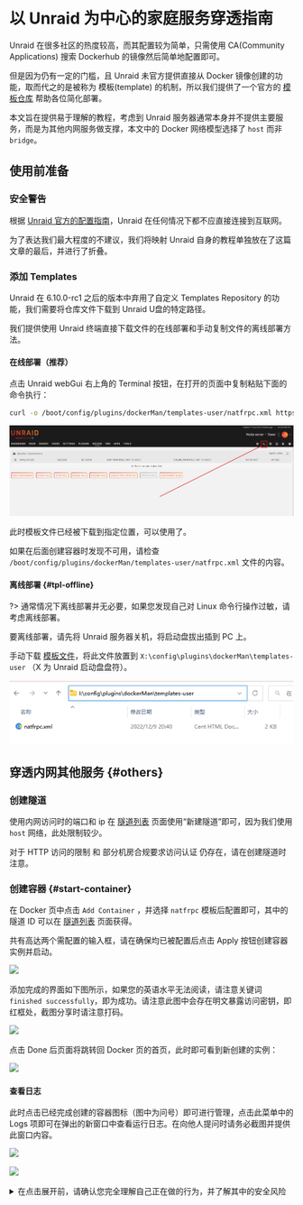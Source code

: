 # 以 Unraid 为中心的家庭服务穿透指南

Unraid 在很多社区的热度较高，而其配置较为简单，只需使用 CA(Community Applications) 搜索 Dockerhub 的镜像然后简单地配置即可。

但是因为仍有一定的门槛，且 Unraid 未官方提供直接从 Docker 镜像创建的功能，取而代之的是被称为 模板(template) 的机制，所以我们提供了一个官方的 [模板仓库](https://github.com/natfrp/unraid-docker-templates) 帮助各位简化部署。

本文旨在提供易于理解的教程，考虑到 Unraid 服务器通常本身并不提供主要服务，而是为其他内网服务做支撑，本文中的 Docker 网络模型选择了 `host` 而非 `bridge`。

## 使用前准备

### 安全警告

根据 [Unraid 官方的配置指南](https://wiki.unraid.net/index.php/Configuration_Tutorial#Security)，Unraid 在任何情况下都不应直接连接到互联网。

为了表达我们最大程度的不建议，我们将映射 Unraid 自身的教程单独放在了这篇文章的最后，并进行了折叠。

### 添加 Templates

Unraid 在 6.10.0-rc1 之后的版本中弃用了自定义 Templates Repository 的功能，我们需要将仓库文件下载到 Unraid U盘的特定路径。

我们提供使用 Unraid 终端直接下载文件的在线部署和手动复制文件的离线部署方法。

#### 在线部署（推荐）

点击 Unraid webGui 右上角的 Terminal 按钮，在打开的页面中复制粘贴下面的命令执行：

```bash
curl -o /boot/config/plugins/dockerMan/templates-user/natfrpc.xml https://nyat-static.globalslb.net/natfrp/misc/natfrpc.xml
```

![](_images/unraid-terminal-btn.png)

此时模板文件已经被下载到指定位置，可以使用了。

如果在后面创建容器时发现不可用，请检查 `/boot/config/plugins/dockerMan/templates-user/natfrpc.xml` 文件的内容。

#### 离线部署 {#tpl-offline}

?> 通常情况下离线部署并无必要，如果您发现自己对 Linux 命令行操作过敏，请考虑离线部署。

要离线部署，请先将 Unraid 服务器关机，将启动盘拔出插到 PC 上。

手动下载 [模板文件](https://nyat-static.globalslb.net/natfrp/misc/natfrpc.xml)，将此文件放置到 `X:\config\plugins\dockerMan\templates-user` （X 为 Unraid 启动盘盘符）。

![](_images/unraid-usbstick-tpl.png)

## 穿透内网其他服务 {#others}

### 创建隧道

使用内网访问时的端口和 ip 在 [隧道列表](https://www.natfrp.com/tunnel/) 页面使用“新建隧道”即可，因为我们使用 `host` 网络，此处限制较少。

对于 HTTP 访问的限制 和 部分机房合规要求访问认证 仍存在，请在创建隧道时注意。

### 创建容器 {#start-container}

 在 Docker 页中点击 `Add Container` ，并选择 `natfrpc` 模板后配置即可，其中的 隧道 ID 可以在 [隧道列表](https://www.natfrp.com/tunnel/) 页面获得。

 共有高达两个需配置的输入框，请在确保均已被配置后点击 Apply 按钮创建容器实例并启动。

 ![](_images/unraid-add-container.png)

 添加完成的界面如下图所示，如果您的英语水平无法阅读，请注意关键词 `finished successfully`，即为成功。请注意此图中会存在明文暴露访问密钥，即红框处，截图分享时请注意打码。

 ![](_images/unraid-add-done.png)

 点击 Done 后页面将跳转回 Docker 页的首页，此时即可看到新创建的实例：

 ![](_images/unraid-running-container.png)

#### 查看日志

 此时点击已经完成创建的容器图标（图中为问号）即可进行管理，点击此菜单中的 Logs 项即可在弹出的新窗口中查看运行日志。在向他人提问时请务必截图并提供此窗口内容。

 ![](_images/unraid-log-dropdown.png)

 ![](_images/unraid-log-window.png)

<details id='unraid-self'>
<summary>在点击展开前，请确认您完全理解自己正在做的行为，并了解其中的安全风险</summary>

## 穿透 Unraid web 控制台

!> 请在阅读前完全理解自己正在做的行为，并了解其中的安全风险

!> 下面所有的内容均为文档作者半梦半醒的呓语，操作会导致巨大的安全风险，您**不应**照做

### 设置隧道

因为我们的模板使用 `host` 网络模型，我们只需在创建隧道时将 本地 IP 设置为 `127.0.0.1`，本地端口 设置为 `80` 即可。

但请注意，不要选择一个不支持 HTTPS 的节点使用。

Unraid 不提供 HTTPS 控制台，因为我们的大部分节点均不允许使用 HTTP 访问，请将 自动 HTTPS 配置项设为 自动 或您使用的域名。

为了给 Unraid 提供保护，您**不得**将访问密码留空，且**必须**在此处填写一个足够强的长密码。

### 创建容器

参考上面的 [运行隧道](#start-container) 即可。

### 访问隧道

在运行隧道后，我们就可以在日志中得到访问地址了，此处以 `114.5.1.4:1919` 为例。

因为我们打开了访问认证（即设置了访问密码），您需要首先打开 `https://114.5.1.4:1919` 并在此页面进行登录。

在登录后，使用 `https://114.5.1.4:1919/Main` 即可访问您的控制台。

?> 因为 Unraid 控制台的自动跳转功能，使用 `https://114.5.1.4:1919/` 会被跳转到 `http://114.5.1.4:1919/Main` （没有 s）从而无法访问，所以请务必访问 `https://114.5.1.4:1919/Main`

</details>